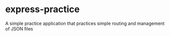 # express-practice
A simple practice application that practices simple routing and management of JSON files
